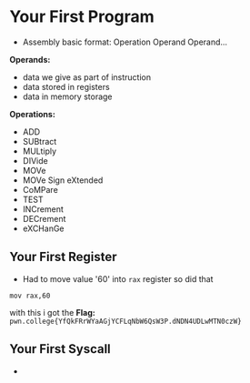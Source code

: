 # Your First Program

- Assembly basic format: Operation Operand Operand...

**Operands:**
- data we give as part of instruction
- data stored in registers
- data in memory storage

**Operations:**
- ADD
- SUBtract
- MULtiply
- DIVide
- MOVe
- MOVe Sign eXtended
- CoMPare
- TEST
- INCrement
- DECrement
- eXCHanGe

## Your First Register

- Had to move value '60' into `rax` register so did that
```
mov rax,60
```
with this i got the **Flag:** `pwn.college{YfQkFRrWYaAGjYCFLqNbW6QsW3P.dNDN4UDLwMTN0czW}`

## Your First Syscall
- 
